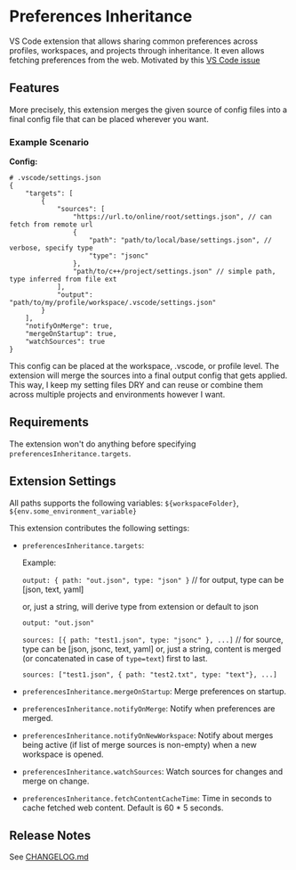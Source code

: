 # Preferences Inheritance

VS Code extension that allows sharing common preferences across profiles, workspaces, and projects through inheritance. It even allows fetching preferences from the web. Motivated by this [VS Code issue](https://github.com/microsoft/vscode/issues/188612)

## Features

More precisely, this extension merges the given source of config files into a final config file that can be placed wherever you want.

### Example Scenario

**Config:**
```jsonc
# .vscode/settings.json
{
    "targets": [
        {
            "sources": [
                "https://url.to/online/root/settings.json", // can fetch from remote url
                {
                    "path": "path/to/local/base/settings.json", // verbose, specify type
                    "type": "jsonc"
                },
                "path/to/c++/project/settings.json" // simple path, type inferred from file ext
            ],
            "output": "path/to/my/profile/workspace/.vscode/settings.json"
        }
    ],
    "notifyOnMerge": true,
    "mergeOnStartup": true,
    "watchSources": true
}
```

This config can be placed at the workspace, .vscode, or profile level. The extension will merge the sources into a final output config that gets applied. This way, I keep my setting files DRY and can reuse or combine them across multiple projects and environments however I want.


## Requirements

The extension won't do anything before specifying `preferencesInheritance.targets`.

## Extension Settings

All paths supports the following variables: `${workspaceFolder}`, `${env.some_environment_variable}`

This extension contributes the following settings:

* `preferencesInheritance.targets`:

    Example:

    `output: { path: "out.json", type: "json" }` // for output, type can be [json, text, yaml]

    or, just a string, will derive type from extension or default to json

    `output: "out.json"`

    `sources: [{ path: "test1.json", type: "jsonc" }, ...]` // for source, type can be [json, jsonc, text, yaml]
    or, just a string, content is merged (or concatenated in case of `type=text`) first to last.

    `sources: ["test1.json", { path: "test2.txt", type: "text"}, ...]`

* `preferencesInheritance.mergeOnStartup`: Merge preferences on startup.
* `preferencesInheritance.notifyOnMerge`: Notify when preferences are merged.
* `preferencesInheritance.notifyOnNewWorkspace`: Notify about merges being active (if list of merge sources is non-empty) when a new workspace is opened.
* `preferencesInheritance.watchSources`: Watch sources for changes and merge on change.
* `preferencesInheritance.fetchContentCacheTime`: Time in seconds to cache fetched web content. Default is 60 * 5 seconds.

## Release Notes


See [CHANGELOG.md](./CHANGELOG.md)